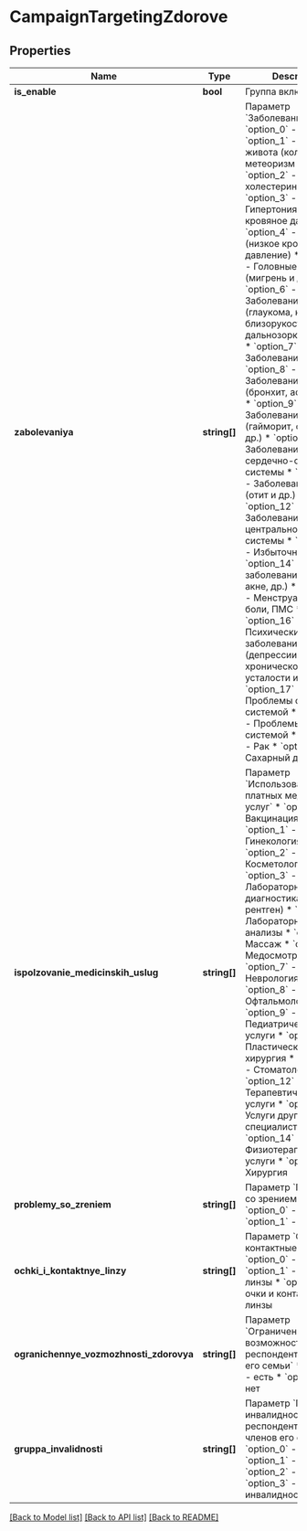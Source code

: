 # CampaignTargetingZdorove

## Properties
Name | Type | Description | Notes
------------ | ------------- | ------------- | -------------
**is_enable** | **bool** | Группа включена | [optional] 
**zabolevaniya** | **string[]** | Параметр &#x60;Заболевания&#x60;  * &#x60;option_0&#x60; - Аллергия * &#x60;option_1&#x60; - Вздутие живота (колит, метеоризм и др.) * &#x60;option_2&#x60; - Высокий холестерин * &#x60;option_3&#x60; - Гипертония (высокое кровяное давление) * &#x60;option_4&#x60; - Гипотония (низкое кровяное давление) * &#x60;option_5&#x60; - Головные боли (мигрень и др.) * &#x60;option_6&#x60; - Заболевания глаз (глаукома, катаракта, близорукость, дальнозоркость и др.) * &#x60;option_7&#x60; - Заболевания ЖКТ * &#x60;option_8&#x60; - Заболевания легких (бронхит, астма и др.) * &#x60;option_9&#x60; - Заболевания носа (гайморит, синусит и др.) * &#x60;option_10&#x60; - Заболевания сердечно-сосудистой системы * &#x60;option_11&#x60; - Заболевания ушей (отит и др.) * &#x60;option_12&#x60; - Заболевания центральной нервной системы * &#x60;option_13&#x60; - Избыточный вес * &#x60;option_14&#x60; - Кожные заболевания (экзема, акне, др.) * &#x60;option_15&#x60; - Менструальные боли, ПМС * &#x60;option_16&#x60; - Психические заболевания (депрессии, синдром хронической усталости и др.) * &#x60;option_17&#x60; - Проблемы с мочевой системой * &#x60;option_18&#x60; - Проблемы с половой системой * &#x60;option_19&#x60; - Рак * &#x60;option_20&#x60; - Сахарный диабет | [optional] 
**ispolzovanie_medicinskih_uslug** | **string[]** | Параметр &#x60;Использование платных медицинских услуг&#x60;  * &#x60;option_0&#x60; - Вакцинация * &#x60;option_1&#x60; - Гинекология * &#x60;option_2&#x60; - Косметология * &#x60;option_3&#x60; - Лабораторная диагностика (УЗИ, рентген) * &#x60;option_4&#x60; - Лабораторные анализы * &#x60;option_5&#x60; - Массаж * &#x60;option_6&#x60; - Медосмотр * &#x60;option_7&#x60; - Неврология * &#x60;option_8&#x60; - Офтальмология * &#x60;option_9&#x60; - Педиатрические услуги * &#x60;option_10&#x60; - Пластическая хирургия * &#x60;option_11&#x60; - Стоматология * &#x60;option_12&#x60; - Терапевтические услуги * &#x60;option_13&#x60; - Услуги других узких специалистов * &#x60;option_14&#x60; - Физиотерапевтические услуги * &#x60;option_15&#x60; - Хирургия | [optional] 
**problemy_so_zreniem** | **string[]** | Параметр &#x60;Проблемы со зрением&#x60;  * &#x60;option_0&#x60; - есть * &#x60;option_1&#x60; - нет | [optional] 
**ochki_i_kontaktnye_linzy** | **string[]** | Параметр &#x60;Очки и контактные линзы&#x60;  * &#x60;option_0&#x60; - очки * &#x60;option_1&#x60; - контактные линзы * &#x60;option_2&#x60; - очки и контактные линзы | [optional] 
**ogranichennye_vozmozhnosti_zdorovya** | **string[]** | Параметр &#x60;Ограниченные возможности здоровья респондента и членов его семьи&#x60;  * &#x60;option_0&#x60; - есть * &#x60;option_1&#x60; - нет | [optional] 
**gruppa_invalidnosti** | **string[]** | Параметр &#x60;Группа инвалидности респондента или членов его семьи&#x60;  * &#x60;option_0&#x60; - I группа * &#x60;option_1&#x60; - II группа * &#x60;option_2&#x60; - III группа * &#x60;option_3&#x60; - нет группы инвалидности | [optional] 

[[Back to Model list]](../README.md#documentation-for-models) [[Back to API list]](../README.md#documentation-for-api-endpoints) [[Back to README]](../README.md)


